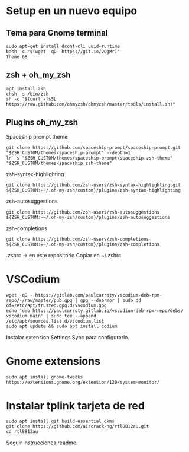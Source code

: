 # Setup en un nuevo equipo

## Tema para Gnome terminal
```
sudo apt-get install dconf-cli uuid-runtime
bash -c "$(wget -qO- https://git.io/vQgMr)"
Theme 68
```

## zsh + oh_my_zsh

```
apt install zsh
chsh -s /bin/zsh
sh -c "$(curl -fsSL https://raw.github.com/ohmyzsh/ohmyzsh/master/tools/install.sh)"
```

## Plugins oh_my_zsh

Spaceship prompt theme
```
git clone https://github.com/spaceship-prompt/spaceship-prompt.git "$ZSH_CUSTOM/themes/spaceship-prompt" --depth=1
ln -s "$ZSH_CUSTOM/themes/spaceship-prompt/spaceship.zsh-theme" "$ZSH_CUSTOM/themes/spaceship.zsh-theme"
```

zsh-syntax-highlighting

`git clone https://github.com/zsh-users/zsh-syntax-highlighting.git ${ZSH_CUSTOM:-~/.oh-my-zsh/custom}/plugins/zsh-syntax-highlighting`

zsh-autosuggestions

`git clone https://github.com/zsh-users/zsh-autosuggestions ${ZSH_CUSTOM:-~/.oh-my-zsh/custom}/plugins/zsh-autosuggestions`

zsh-completions

`git clone https://github.com/zsh-users/zsh-completions ${ZSH_CUSTOM:=~/.oh-my-zsh/custom}/plugins/zsh-completions`
 
.zshrc -> en este repositorio
Copiar en ~/.zshrc


# VSCodium
```
wget -qO - https://gitlab.com/paulcarroty/vscodium-deb-rpm-repo/-/raw/master/pub.gpg | gpg --dearmor | sudo dd of=/etc/apt/trusted.gpg.d/vscodium.gpg 
echo 'deb https://paulcarroty.gitlab.io/vscodium-deb-rpm-repo/debs/ vscodium main' | sudo tee --append /etc/apt/sources.list.d/vscodium.list 
sudo apt update && sudo apt install codium
```


Instalar extension Settings Sync para configurarlo.

# Gnome extensions
```
sudo apt install gnome-tweaks
https://extensions.gnome.org/extension/120/system-monitor/
```

# Instalar tplink tarjeta de red
```
sudo apt install git build-essential dkms
git clone https://github.com/aircrack-ng/rtl8812au.git
cd rtl8812au
```
Seguir instrucciones readme.
